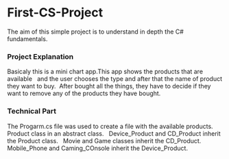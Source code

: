 # First-CS-Project

The aim of this simple project is to understand in depth the C# fundamentals.

### Project Explanation

Basicaly this is a mini chart app.This app shows the products that are available &nbsp;
and the user chooses the type and after that the name of product they want to buy.&nbsp;
After bought all the things, they have to decide if they want to remove any of the products they have bought.&nbsp;

### Technical Part

The Progarm.cs file was used to create a file with the available products. &nbsp;
Product class in an abstract class. &nbsp;
Device_Product and CD_Product inherit the Product class. &nbsp;
Movie and Game classes inherit the CD_Product. &nbsp;
Mobile_Phone and Caming_COnsole inherit the Device_Product.
